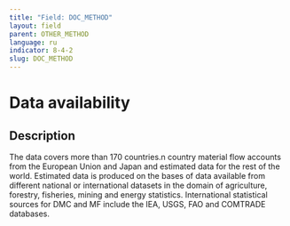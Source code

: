 ```yaml
---
title: "Field: DOC_METHOD"
layout: field
parent: OTHER_METHOD
language: ru
indicator: 8-4-2
slug: DOC_METHOD
---
```

# Data availability

## Description

The data covers more than 170 countries.n country material flow accounts from the European Union and Japan and estimated data for the rest of the world. Estimated data is produced on the bases of data available from different national or international datasets in the domain of agriculture, forestry, fisheries, mining and energy statistics. International statistical sources for DMC and MF include the IEA, USGS, FAO and COMTRADE databases.